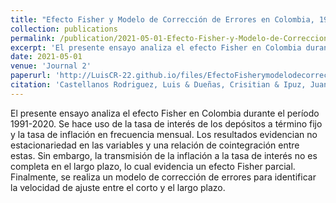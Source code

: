 ```yaml
---
title: "Efecto Fisher y Modelo de Corrección de Errores en Colombia, 1991-2020"
collection: publications
permalink: /publication/2021-05-01-Efecto-Fisher-y-Modelo-de-Correccion-de-Errores-en-Colombia,-1991-2020
excerpt: 'El presente ensayo analiza el efecto Fisher en Colombia durante el período 1991-2020.'
date: 2021-05-01
venue: 'Journal 2'
paperurl: 'http://LuisCR-22.github.io/files/EfectoFisherymodelodecorreccindeerroresenColombia1991-2020.pdf'
citation: 'Castellanos Rodriguez, Luis & Dueñas, Crisitian & Ipuz, Juan & León, Andrés. (2021). Efecto Fisher y Modelo de Corrección de Errores en Colombia, 1991-2020. '
---
```


El presente ensayo analiza el efecto Fisher en Colombia durante el período 1991-2020. Se hace uso de la tasa de interés de los depósitos a término fijo y la tasa de inflación en frecuencia mensual. Los resultados evidencian no estacionariedad en las variables y una relación de cointegración entre estas. Sin embargo, la transmisión de la inflación a la tasa de interés no es completa en el largo plazo, lo cual evidencia un efecto Fisher parcial. Finalmente, se realiza un modelo de corrección de errores para identificar la velocidad de ajuste entre el corto y el largo plazo.